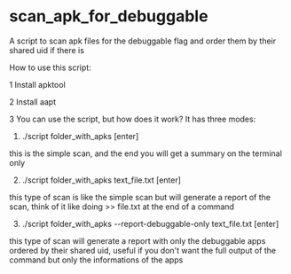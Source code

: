 # scan_apk_for_debuggable
A script to scan apk files for the debuggable flag and order them by their shared uid if there is

How to use this script:

1 Install apktool

2 Install aapt

3 You can use the script, but how does it work? It has three modes:

1. ./script folder_with_apks [enter]

this is the simple scan, and the end you will get a summary on the terminal only

2. ./script folder_with_apks text_file.txt [enter]

this type of scan is like the simple scan but will generate a report of the scan, think of it like doing >> file.txt at the end of a command

3. ./script folder_with_apks --report-debuggable-only text_file.txt [enter]

this type of scan will generate a report with only the debuggable apps ordered by their shared uid, useful if you don't want the full output of the command but only the informations of the apps

